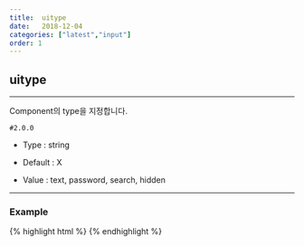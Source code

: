 ```yaml
---
title:  uitype
date:   2018-12-04
categories: ["latest","input"]
order: 1
---
```


## uitype
---

Component의 type을 지정합니다.

`#2.0.0`

* Type : string

* Default : X

* Value : text, password, search, hidden

---
### Example
{% highlight html %}
<sbux-input id="inputIdx" name="inputIdx" uitype="text"></sbux-input>
{% endhighlight %}